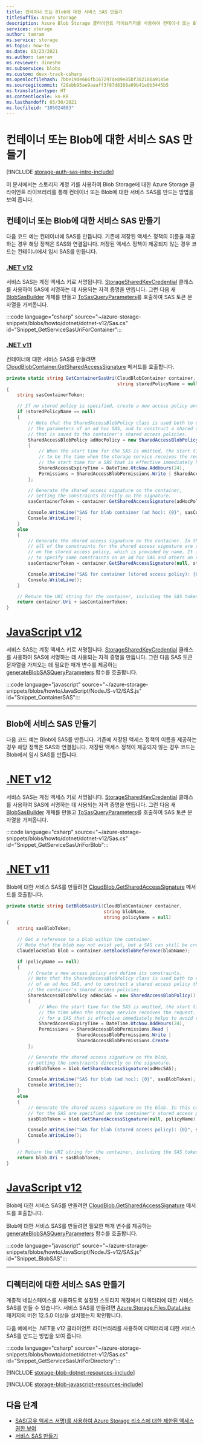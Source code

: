 ```yaml
---
title: 컨테이너 또는 Blob에 대한 서비스 SAS 만들기
titleSuffix: Azure Storage
description: Azure Blob Storage 클라이언트 라이브러리를 사용하여 컨테이너 또는 Blob에 대한 SAS(서비스 공유 액세스 서명)를 만드는 방법에 대해 알아봅니다.
services: storage
author: tamram
ms.service: storage
ms.topic: how-to
ms.date: 03/23/2021
ms.author: tamram
ms.reviewer: dineshm
ms.subservice: blobs
ms.custom: devx-track-csharp
ms.openlocfilehash: 7bbe19de666fb167297de89e85bf302186a9145e
ms.sourcegitcommit: f28ebb95ae9aaaff3f87d8388a09b41e0b3445b5
ms.translationtype: HT
ms.contentlocale: ko-KR
ms.lasthandoff: 03/30/2021
ms.locfileid: "105024883"
---
```

# <a name="create-a-service-sas-for-a-container-or-blob"></a>컨테이너 또는 Blob에 대한 서비스 SAS 만들기

[!INCLUDE [storage-auth-sas-intro-include](../../../includes/storage-auth-sas-intro-include.md)]

이 문서에서는 스토리지 계정 키를 사용하여 Blob Storage에 대한 Azure Storage 클라이언트 라이브러리를 통해 컨테이너 또는 Blob에 대한 서비스 SAS를 만드는 방법을 보여 줍니다.

## <a name="create-a-service-sas-for-a-blob-container"></a>컨테이너 또는 Blob에 대한 서비스 SAS 만들기

다음 코드 예는 컨테이너에 SAS를 만듭니다. 기존에 저장된 액세스 정책의 이름을 제공하는 경우 해당 정책은 SAS와 연결됩니다. 저장된 액세스 정책이 제공되지 않는 경우 코드는 컨테이너에서 임시 SAS를 만듭니다.

### <a name="net-v12"></a>[\.NET v12](#tab/dotnet)

서비스 SAS는 계정 액세스 키로 서명됩니다. [StorageSharedKeyCredential](/dotnet/api/azure.storage.storagesharedkeycredential) 클래스를 사용하여 SAS에 서명하는 데 사용되는 자격 증명을 만듭니다. 그런 다음 새 [BlobSasBuilder](/dotnet/api/azure.storage.sas.blobsasbuilder) 개체를 만들고 [ToSasQueryParameters](/dotnet/api/azure.storage.sas.blobsasbuilder.tosasqueryparameters)를 호출하여 SAS 토큰 문자열을 가져옵니다.

:::code language="csharp" source="~/azure-storage-snippets/blobs/howto/dotnet/dotnet-v12/Sas.cs" id="Snippet_GetServiceSasUriForContainer":::

### <a name="net-v11"></a>[\.NET v11](#tab/dotnetv11)

컨테이너에 대한 서비스 SAS를 만들려면 [CloudBlobContainer.GetSharedAccessSignature](/dotnet/api/microsoft.azure.storage.blob.cloudblobcontainer.getsharedaccesssignature) 메서드를 호출합니다.

```csharp
private static string GetContainerSasUri(CloudBlobContainer container, 
                                         string storedPolicyName = null)
{
    string sasContainerToken;

    // If no stored policy is specified, create a new access policy and define its constraints.
    if (storedPolicyName == null)
    {
        // Note that the SharedAccessBlobPolicy class is used both to define
        // the parameters of an ad hoc SAS, and to construct a shared access policy
        // that is saved to the container's shared access policies.
        SharedAccessBlobPolicy adHocPolicy = new SharedAccessBlobPolicy()
        {
            // When the start time for the SAS is omitted, the start time is assumed
            // to be the time when the storage service receives the request. Omitting
            // the start time for a SAS that is effective immediately helps to avoid clock skew.
            SharedAccessExpiryTime = DateTime.UtcNow.AddHours(24),
            Permissions = SharedAccessBlobPermissions.Write | SharedAccessBlobPermissions.List
        };

        // Generate the shared access signature on the container,
        // setting the constraints directly on the signature.
        sasContainerToken = container.GetSharedAccessSignature(adHocPolicy, null);

        Console.WriteLine("SAS for blob container (ad hoc): {0}", sasContainerToken);
        Console.WriteLine();
    }
    else
    {
        // Generate the shared access signature on the container. In this case,
        // all of the constraints for the shared access signature are specified
        // on the stored access policy, which is provided by name. It is also possible
        // to specify some constraints on an ad hoc SAS and others on the stored access policy.
        sasContainerToken = container.GetSharedAccessSignature(null, storedPolicyName);

        Console.WriteLine("SAS for container (stored access policy): {0}", sasContainerToken);
        Console.WriteLine();
    }

    // Return the URI string for the container, including the SAS token.
    return container.Uri + sasContainerToken;
}
```

# <a name="javascript-v12"></a>[JavaScript v12](#tab/javascript)

서비스 SAS는 계정 액세스 키로 서명됩니다. [StorageSharedKeyCredential](/javascript/api/@azure/storage-blob/storagesharedkeycredential) 클래스를 사용하여 SAS에 서명하는 데 사용되는 자격 증명을 만듭니다. 그런 다음 SAS 토큰 문자열을 가져오는 데 필요한 매개 변수를 제공하는 [generateBlobSASQueryParameters](/javascript/api/@azure/storage-blob/#generateBlobSASQueryParameters_BlobSASSignatureValues__StorageSharedKeyCredential_) 함수를 호출합니다.

:::code language="javascript" source="~/azure-storage-snippets/blobs/howto/JavaScript/NodeJS-v12/SAS.js" id="Snippet_ContainerSAS":::

---

## <a name="create-a-service-sas-for-a-blob"></a>Blob에 서비스 SAS 만들기

다음 코드 예는 Blob에 SAS를 만듭니다. 기존에 저장된 액세스 정책의 이름을 제공하는 경우 해당 정책은 SAS와 연결됩니다. 저장된 액세스 정책이 제공되지 않는 경우 코드는 Blob에서 임시 SAS를 만듭니다.

# <a name="net-v12"></a>[\.NET v12](#tab/dotnet)

서비스 SAS는 계정 액세스 키로 서명됩니다. [StorageSharedKeyCredential](/dotnet/api/azure.storage.storagesharedkeycredential) 클래스를 사용하여 SAS에 서명하는 데 사용되는 자격 증명을 만듭니다. 그런 다음 새 [BlobSasBuilder](/dotnet/api/azure.storage.sas.blobsasbuilder) 개체를 만들고 [ToSasQueryParameters](/dotnet/api/azure.storage.sas.blobsasbuilder.tosasqueryparameters)를 호출하여 SAS 토큰 문자열을 가져옵니다.

:::code language="csharp" source="~/azure-storage-snippets/blobs/howto/dotnet/dotnet-v12/Sas.cs" id="Snippet_GetServiceSasUriForBlob":::

# <a name="net-v11"></a>[\.NET v11](#tab/dotnetv11)

Blob에 대한 서비스 SAS를 만들려면 [CloudBlob.GetSharedAccessSignature](/dotnet/api/microsoft.azure.storage.blob.cloudblob.getsharedaccesssignature) 메서드를 호출합니다.

```csharp
private static string GetBlobSasUri(CloudBlobContainer container,
                                    string blobName,
                                    string policyName = null)
{
    string sasBlobToken;

    // Get a reference to a blob within the container.
    // Note that the blob may not exist yet, but a SAS can still be created for it.
    CloudBlockBlob blob = container.GetBlockBlobReference(blobName);

    if (policyName == null)
    {
        // Create a new access policy and define its constraints.
        // Note that the SharedAccessBlobPolicy class is used both to define the parameters
        // of an ad hoc SAS, and to construct a shared access policy that is saved to
        // the container's shared access policies.
        SharedAccessBlobPolicy adHocSAS = new SharedAccessBlobPolicy()
        {
            // When the start time for the SAS is omitted, the start time is assumed to be
            // the time when the storage service receives the request. Omitting the start time
            // for a SAS that is effective immediately helps to avoid clock skew.
            SharedAccessExpiryTime = DateTime.UtcNow.AddHours(24),
            Permissions = SharedAccessBlobPermissions.Read |
                          SharedAccessBlobPermissions.Write |
                          SharedAccessBlobPermissions.Create
        };

        // Generate the shared access signature on the blob,
        // setting the constraints directly on the signature.
        sasBlobToken = blob.GetSharedAccessSignature(adHocSAS);

        Console.WriteLine("SAS for blob (ad hoc): {0}", sasBlobToken);
        Console.WriteLine();
    }
    else
    {
        // Generate the shared access signature on the blob. In this case, all of the constraints
        // for the SAS are specified on the container's stored access policy.
        sasBlobToken = blob.GetSharedAccessSignature(null, policyName);

        Console.WriteLine("SAS for blob (stored access policy): {0}", sasBlobToken);
        Console.WriteLine();
    }

    // Return the URI string for the container, including the SAS token.
    return blob.Uri + sasBlobToken;
}
```

# <a name="javascript-v12"></a>[JavaScript v12](#tab/javascript)

Blob에 대한 서비스 SAS를 만들려면 [CloudBlob.GetSharedAccessSignature](/dotnet/api/microsoft.azure.storage.blob.cloudblob.getsharedaccesssignature) 메서드를 호출합니다.

Blob에 대한 서비스 SAS를 만들려면 필요한 매개 변수를 제공하는 [generateBlobSASQueryParameters](/javascript/api/@azure/storage-blob/#generateBlobSASQueryParameters_BlobSASSignatureValues__StorageSharedKeyCredential_) 함수를 호출합니다.

:::code language="javascript" source="~/azure-storage-snippets/blobs/howto/JavaScript/NodeJS-v12/SAS.js" id="Snippet_BlobSAS":::

---

## <a name="create-a-service-sas-for-a-directory"></a>디렉터리에 대한 서비스 SAS 만들기

계층적 네임스페이스를 사용하도록 설정된 스토리지 계정에서 디렉터리에 대한 서비스 SAS를 만들 수 있습니다. 서비스 SAS를 만들려면 [Azure.Storage.Files.DataLake](https://www.nuget.org/packages/Azure.Storage.Files.DataLake/) 패키지의 버전 12.5.0 이상을 설치했는지 확인합니다.

다음 예에서는 .NET용 v12 클라이언트 라이브러리를 사용하여 디렉터리에 대한 서비스 SAS를 만드는 방법을 보여 줍니다.

:::code language="csharp" source="~/azure-storage-snippets/blobs/howto/dotnet/dotnet-v12/Sas.cs" id="Snippet_GetServiceSasUriForDirectory":::

[!INCLUDE [storage-blob-dotnet-resources-include](../../../includes/storage-blob-dotnet-resources-include.md)]

[!INCLUDE [storage-blob-javascript-resources-include](../../../includes/storage-blob-javascript-resources-include.md)]

## <a name="next-steps"></a>다음 단계

- [SAS(공유 액세스 서명)를 사용하여 Azure Storage 리소스에 대한 제한된 액세스 권한 부여](../common/storage-sas-overview.md)
- [서비스 SAS 만들기](/rest/api/storageservices/create-service-sas)
